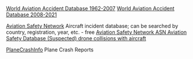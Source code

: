 
[World Aviation Accident Database 1962-2007](https://www.ntsb.gov/_layouts/ntsb.aviation/index.aspx)
[World Aviation Accident Database 2008-2021](https://data.ntsb.gov/carol-main-public/basic-search)

[Aviation Safety Network](https://aviation-safety.net/)
Aircraft incident database; can be searched by country, registration, year, etc. - free
[Aviation Safety Network ASN Aviation Safety Database (Suspected) drone collisions with aircraft](https://aviation-safety.net/database/issue/drones.php)

[PlaneCrashInfo](http://www.planecrashinfo.com/)
Plane Crash Reports
